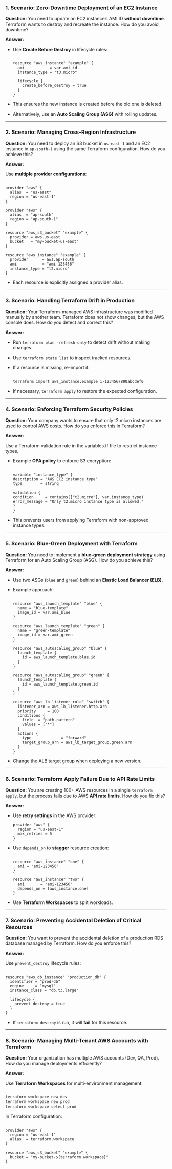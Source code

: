 ### **1. Scenario: Zero-Downtime Deployment of an EC2 Instance**

**Question:** You need to update an EC2 instance’s AMI ID **without downtime**. Terraform wants to destroy and recreate the instance. How do you avoid downtime?

**Answer:**

- Use **Create Before Destroy** in lifecycle rules:
    
    ```hcl
    
    resource "aws_instance" "example" {
      ami           = var.ami_id
      instance_type = "t3.micro"
    
      lifecycle {
        create_before_destroy = true
      }
    }
    
    ```
    
- This ensures the new instance is created before the old one is deleted.
- Alternatively, use an **Auto Scaling Group (ASG)** with rolling updates.

---

### **2. Scenario: Managing Cross-Region Infrastructure**

**Question:** You need to deploy an S3 bucket in `us-east-1` and an EC2 instance in `ap-south-1` using the same Terraform configuration. How do you achieve this?

**Answer:**

Use **multiple provider configurations**:

```hcl

provider "aws" {
  alias  = "us-east"
  region = "us-east-1"
}

provider "aws" {
  alias  = "ap-south"
  region = "ap-south-1"
}

resource "aws_s3_bucket" "example" {
  provider = aws.us-east
  bucket   = "my-bucket-us-east"
}

resource "aws_instance" "example" {
  provider      = aws.ap-south
  ami           = "ami-123456"
  instance_type = "t2.micro"
}

```

- Each resource is explicitly assigned a provider alias.

---

### **3. Scenario: Handling Terraform Drift in Production**

**Question:** Your Terraform-managed AWS infrastructure was modified manually by another team. Terraform does not show changes, but the AWS console does. How do you detect and correct this?

**Answer:**

- Run `terraform plan -refresh-only` to detect drift without making changes.
- Use `terraform state list` to inspect tracked resources.
- If a resource is missing, re-import it:
    
    ```bash
    
    terraform import aws_instance.example i-1234567890abcdef0
    
    ```
    
- If necessary, `terraform apply` to restore the expected configuration.

---

### **4. Scenario: Enforcing Terraform Security Policies**

**Question:** Your company wants to ensure that only t2.micro instances are used to control AWS costs. How do you enforce this in Terraform?

**Answer:**

Use a Terraform validation rule in the variables.tf file to restrict instance types.
- Example **OPA policy** to enforce S3 encryption:
    
    ```
    
   variable "instance_type" {
  description = "AWS EC2 instance type"
  type        = string

  validation {
    condition     = contains(["t2.micro"], var.instance_type)
    error_message = "Only t2.micro instance type is allowed."
  }
    }
    
    ```
    
- This prevents users from applying Terraform with non-approved instance types.

---

### **5. Scenario: Blue-Green Deployment with Terraform**

**Question:** You need to implement a **blue-green deployment strategy** using Terraform for an Auto Scaling Group (ASG). How do you achieve this?

**Answer:**

- Use two ASGs (`blue` and `green`) behind an **Elastic Load Balancer (ELB)**.
- Example approach:
    
    ```hcl
    
    resource "aws_launch_template" "blue" {
      name = "blue-template"
      image_id = var.ami_blue
    }
    
    resource "aws_launch_template" "green" {
      name = "green-template"
      image_id = var.ami_green
    }
    
    resource "aws_autoscaling_group" "blue" {
      launch_template {
        id = aws_launch_template.blue.id
      }
    }
    
    resource "aws_autoscaling_group" "green" {
      launch_template {
        id = aws_launch_template.green.id
      }
    }
    
    resource "aws_lb_listener_rule" "switch" {
      listener_arn = aws_lb_listener.http.arn
      priority     = 100
      conditions {
        field  = "path-pattern"
        values = ["*"]
      }
      actions {
        type             = "forward"
        target_group_arn = aws_lb_target_group.green.arn
      }
    }
    
    ```
    
- Change the ALB target group when deploying a new version.

---

### **6. Scenario: Terraform Apply Failure Due to API Rate Limits**

**Question:** You are creating 100+ AWS resources in a single `terraform apply`, but the process fails due to AWS **API rate limits**. How do you fix this?

**Answer:**

- Use **retry settings** in the AWS provider:
    
    ```hcl
    provider "aws" {
      region = "us-east-1"
      max_retries = 5
    }
    
    ```
    
- Use `depends_on` to **stagger** resource creation:
    
    ```hcl
    
    resource "aws_instance" "one" {
      ami = "ami-123456"
    }
    
    resource "aws_instance" "two" {
      ami       = "ami-123456"
      depends_on = [aws_instance.one]
    }
    
    ```
    
- Use **Terraform Workspaces** to split workloads.

---

### **7. Scenario: Preventing Accidental Deletion of Critical Resources**

**Question:** You want to prevent the accidental deletion of a production RDS database managed by Terraform. How do you enforce this?

**Answer:**

Use `prevent_destroy` lifecycle rules:

```hcl

resource "aws_db_instance" "production_db" {
  identifier = "prod-db"
  engine     = "mysql"
  instance_class = "db.t3.large"

  lifecycle {
    prevent_destroy = true
  }
}

```

- If `terraform destroy` is run, it will **fail** for this resource.

---

### **8. Scenario: Managing Multi-Tenant AWS Accounts with Terraform**

**Question:** Your organization has multiple AWS accounts (Dev, QA, Prod). How do you manage deployments efficiently?

**Answer:**

Use **Terraform Workspaces** for multi-environment management:

```bash

terraform workspace new dev
terraform workspace new prod
terraform workspace select prod

```

In Terraform configuration:

```hcl

provider "aws" {
  region = "us-east-1"
  alias  = terraform.workspace
}

resource "aws_s3_bucket" "example" {
  bucket = "my-bucket-${terraform.workspace}"
}

```
